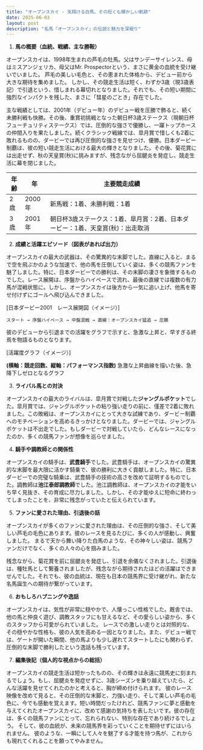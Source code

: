 ```yaml
---
title: "オープンスカイ - 天翔ける白馬、その短くも輝かしい軌跡"
date: 2025-06-03
layout: post
description: "名馬『オープンスカイ』の伝説と魅力を深堀り"
---
```


1. **馬の概要（血統、戦績、主な勝鞍）**

オープンスカイは、1998年生まれの芦毛の牡馬。父はサンデーサイレンス、母はミスアンジェリカ、母父はMr. Prospectorという、まさに黄金の血統を受け継いでいました。  芦毛の美しい毛色と、その恵まれた体格から、デビュー前から大きな期待を集めました。  しかし、その競走生活は短く、わずか3歳（現3歳表記）で引退という、惜しまれる幕切れとなりました。それでも、その短い期間に強烈なインパクトを残した、まさに「彗星のごとき」存在でした。

主な戦績としては、2001年（デビュー年）のデビュー戦を圧勝で飾ると、続く未勝利戦も快勝。その後、重賞初挑戦となった朝日杯3歳ステークス（現朝日杯フューチュリティステークス）では、圧倒的な強さで優勝し、一躍トップホースの仲間入りを果たしました。続くクラシック戦線では、皐月賞で惜しくも2着に敗れるものの、ダービーでは再び圧倒的な強さを見せつけ、優勝。日本ダービー制覇は、彼の短い競走生活における最大の輝きとなりました。その後、菊花賞には出走せず、秋の天皇賞(秋)に挑みますが、残念ながら屈腱炎を発症し、競走生活に幕を閉じました。

| 年齢 | 年 | 主要競走成績 |
|---|---|---|
| 2歳 | 2000年 | 新馬戦：1着、未勝利戦：1着 |
| 3歳 | 2001年 | 朝日杯3歳ステークス：1着、皐月賞：2着、日本ダービー：1着、天皇賞(秋)：出走取消 |


2. **成績と活躍エピソード（図表があれば出力）**

オープンスカイの最大の武器は、その驚異的な末脚でした。直線に入ると、まるで空を飛ぶかのような加速で、他の馬を圧倒していく姿は、多くの競馬ファンを魅了しました。特に、日本ダービーでの勝利は、その末脚の凄さを象徴するものでした。レース展開は、序盤からハイペースで流れ、最後の直線では複数の有力馬が混戦状態に。しかし、オープンスカイは後方から一気に追い上げ、他馬を寄せ付けずにゴールへ飛び込んできました。

[日本ダービー2001　レース展開図（イメージ）]

```
スタート → 序盤ハイペース → 中盤混戦 → 直線：オープンスカイ猛追 → 圧勝
```

彼のデビューから引退までの活躍をグラフで示すと、急激な上昇と、早すぎる終焉を物語るものとなります。

[活躍度グラフ（イメージ）]

**(横軸：競走回数、縦軸：パフォーマンス指数)**  急激な上昇曲線を描いた後、急降下しゼロとなるグラフ


3. **ライバル馬との対決**

オープンスカイの最大のライバルは、皐月賞で対戦した**ジャングルポケット**でした。皐月賞では、ジャングルポケットの粘り強い走りの前に、僅差で2着に敗れました。この敗戦は、オープンスカイにとって大きな試練であり、ダービー制覇へのモチベーションを高めるきっかけとなりました。ダービーでは、ジャングルポケットは不出走でした。もしダービーで対戦していたら、どんなレースになったのか、多くの競馬ファンが想像を巡らせました。


4. **騎手や調教師との関係性**

オープンスカイの騎手は、**武豊騎手**でした。武豊騎手は、オープンスカイの驚異的な末脚を最大限に活かす騎乗で、彼の勝利に大きく貢献しました。特に、日本ダービーでの完璧な騎乗は、武豊騎手の技術の高さを改めて証明するものでした。調教師は**池江泰郎調教師**でした。池江調教師は、オープンスカイの才能をいち早く見抜き、その育成に尽力しました。しかし、その才能ゆえに短命に終わってしまったことを、非常に残念がっていたと伝えられています。


5. **ファンに愛された理由、引退後の話**

オープンスカイが多くのファンに愛された理由は、その圧倒的な強さ、そして美しい芦毛の毛色にあります。彼のレースを見るたびに、多くの人が感動し、興奮しました。  まるで天から舞い降りた白馬のような、その神々しい姿は、競馬ファンだけでなく、多くの人々の心を掴みました。

残念ながら、菊花賞を前に屈腱炎を発症し、引退を余儀なくされました。引退後は、種牡馬として繋養されましたが、残念ながら期待されたほどの活躍はできませんでした。それでも、彼の血統は、現在も日本の競馬界に受け継がれ、新たな名馬誕生への期待が繋がっています。


6. **おもしろハプニングや逸話**

オープンスカイは、気性が非常に穏やかで、人懐っこい性格でした。厩舎では、他の馬と仲良く遊び、調教スタッフにも甘えるなど、その愛らしい姿から、多くのスタッフから可愛がられていました。  レースでの激しい走りとは対照的な、その穏やかな性格も、彼の人気を高める一因となりました。また、デビュー戦では、ゲートが開いた瞬間、他の馬よりも少し遅れてスタートしたにも関わらず、圧倒的な末脚で勝利したという逸話も残っています。


7. **編集後記（個人的な視点からの総括）**

オープンスカイの競走生活は短かったものの、その輝きは永遠に競馬史に刻まれるでしょう。もし、屈腱炎を発症せずに、3歳シーズンを乗り越えていたら、どんな活躍を見せてくれたのかと考えると、胸が締め付けられます。  彼のレース映像を改めて見ると、その圧倒的な末脚と、力強い走り、そして美しい芦毛の毛色に、今でも感動を覚えます。短い時間だったけれど、競馬ファンに夢と感動を与えてくれたオープンスカイに、改めて感謝の気持ちを表したいです。彼の存在は、多くの競馬ファンにとって、忘れられない、特別な存在であり続けるでしょう。  そして、彼の血統が、未来の競馬界を彩っていくことを期待せずにはいられません。  彼のような、一瞬にして人々を魅了する才能を持つ馬が、これからも現れてくれることを願ってやみません。
